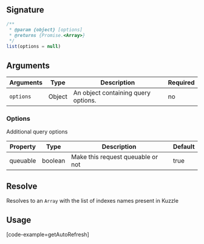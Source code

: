 ## Signature

``` javascript
/**
 * @param {object} [options]
 * @returns {Promise.<Array>}
 */
list(options = null)
```

## Arguments

| Arguments     | Type        | Description                         | Required
|---------------|-------------|-------------------------------------|----------
| ``options``   | Object      | An object containing query options. | no

### __Options__

Additional query options

| Property | Type    | Description                       | Default |
| -------- | ------- | --------------------------------- | ------- |
| queuable | boolean | Make this request queuable or not | true    |

## Resolve

Resolves to an `Array` with the list of indexes names present in Kuzzle

## Usage

[code-example=getAutoRefresh]